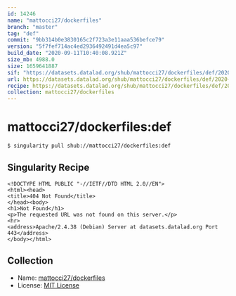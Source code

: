 ```yaml
---
id: 14246
name: "mattocci27/dockerfiles"
branch: "master"
tag: "def"
commit: "9bb314b0e3830165c2f723a3e11aaa536befce79"
version: "5f7fef714ac4ed2936492491d4ea5c97"
build_date: "2020-09-11T10:40:08.921Z"
size_mb: 4988.0
size: 1659641887
sif: "https://datasets.datalad.org/shub/mattocci27/dockerfiles/def/2020-09-11-9bb314b0-5f7fef71/5f7fef714ac4ed2936492491d4ea5c97.sif"
url: https://datasets.datalad.org/shub/mattocci27/dockerfiles/def/2020-09-11-9bb314b0-5f7fef71/
recipe: https://datasets.datalad.org/shub/mattocci27/dockerfiles/def/2020-09-11-9bb314b0-5f7fef71/Singularity
collection: mattocci27/dockerfiles
---
```


# mattocci27/dockerfiles:def

```bash
$ singularity pull shub://mattocci27/dockerfiles:def
```

## Singularity Recipe

```singularity
<!DOCTYPE HTML PUBLIC "-//IETF//DTD HTML 2.0//EN">
<html><head>
<title>404 Not Found</title>
</head><body>
<h1>Not Found</h1>
<p>The requested URL was not found on this server.</p>
<hr>
<address>Apache/2.4.38 (Debian) Server at datasets.datalad.org Port 443</address>
</body></html>
```

## Collection

 - Name: [mattocci27/dockerfiles](https://github.com/mattocci27/dockerfiles)
 - License: [MIT License](https://api.github.com/licenses/mit)

